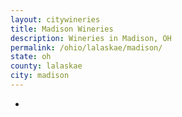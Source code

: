```yaml
---
layout: citywineries
title: Madison Wineries
description: Wineries in Madison, OH
permalink: /ohio/lalaskae/madison/
state: oh
county: lalaskae
city: madison
---
```

-
